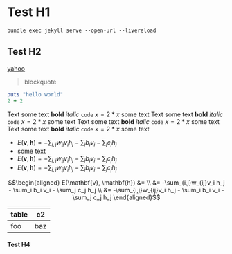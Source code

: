 # Test H1

`bundle exec jekyll serve --open-url --livereload`

## Test H2

[yahoo](https://www.yahoo.com)

> blockquote

```ruby
puts "hello world"
2 + 2
```

Text  some text __bold__ _italic_ `code` $x = 2 * x$ some text
Text  some text __bold__ _italic_ `code` $x = 2 * x$ some text
Text  some text __bold__ _italic_ `code` $x = 2 * x$ some text
Text  some text __bold__ _italic_ `code` $x = 2 * x$ some text
- $E(\mathbf{v}, \mathbf{h}) = -\sum_{i,j}w_{ij}v_i h_j - \sum_i b_i v_i - \sum_j c_j h_j$
- some text
- $E(\mathbf{v}, \mathbf{h}) = -\sum_{i,j}w_{ij}v_i h_j - \sum_i b_i v_i - \sum_j c_j h_j$
- $E(\mathbf{v}, \mathbf{h}) = -\sum_{i,j}w_{ij}v_i h_j - \sum_i b_i v_i - \sum_j c_j h_j$

$$\begin{aligned}
E(\mathbf{v}, \mathbf{h}) &= \\
                          &= -\sum_{i,j}w_{ij}v_i h_j - \sum_i b_i v_i - \sum_j c_j h_j \\
                          &= -\sum_{i,j}w_{ij}v_i h_j - \sum_i b_i v_i - \sum_j c_j h_j
\end{aligned}$$

| table | c2 |
| -- | -- |
| foo | baz |


#### Test H4